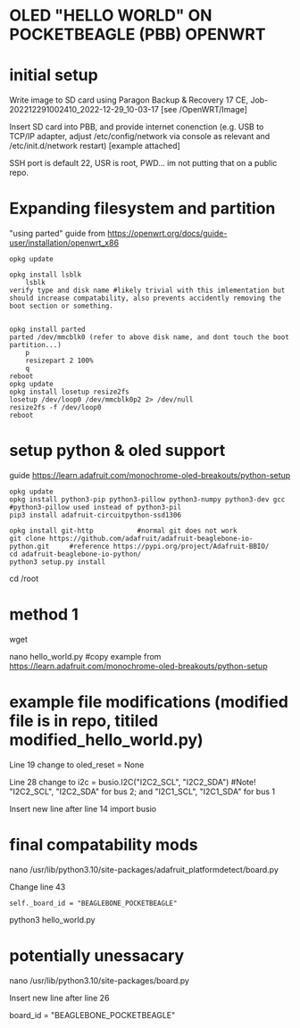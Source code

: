 # OLED "HELLO WORLD" ON POCKETBEAGLE (PBB) OPENWRT

# initial setup

Write image to SD card using Paragon Backup & Recovery 17 CE, Job-202212291002410_2022-12-29_10-03-17 [see /OpenWRT/Image]

Insert SD card into PBB, and provide internet conenction (e.g. USB to TCP/IP adapter, adjust /etc/config/network via console as relevant and /etc/init.d/network restart) [example attached]

SSH port is default 22, USR is root, PWD... im not putting that on a public repo.

# Expanding filesystem and partition

"using parted" guide from https://openwrt.org/docs/guide-user/installation/openwrt_x86


	opkg update

    opkg install lsblk
        lsblk
    verify type and disk name #likely trivial with this imlementation but should increase compatability, also prevents accidently removing the boot section or something.


	opkg install parted
	parted /dev/mmcblk0 (refer to above disk name, and dont touch the boot partition...)
		p
		resizepart 2 100%
		q
	reboot
	opkg update
	opkg install losetup resize2fs
	losetup /dev/loop0 /dev/mmcblk0p2 2> /dev/null
	resize2fs -f /dev/loop0
	reboot

# setup python & oled support 

guide https://learn.adafruit.com/monochrome-oled-breakouts/python-setup

	opkg update
	opkg install python3-pip python3-pillow python3-numpy python3-dev gcc		#python3-pillow used instead of python3-pil
	pip3 install adafruit-circuitpython-ssd1306
	
	opkg install git-http			#normal git does not work
	git clone https://github.com/adafruit/adafruit-beaglebone-io-python.git		#reference https://pypi.org/project/Adafruit-BBIO/
	cd adafruit-beaglebone-io-python/
	python3 setup.py install


cd /root

# method 1

wget

nano hello_world.py		#copy example from https://learn.adafruit.com/monochrome-oled-breakouts/python-setup 

# example file modifications (modified file is in repo, titiled modified_hello_world.py)

Line 19 change to
	oled_reset = None

Line 28 change to
	i2c = busio.I2C("I2C2_SCL", "I2C2_SDA")			#Note! "I2C2_SCL", "I2C2_SDA" for bus 2; and "I2C1_SCL", "I2C1_SDA" for bus 1

Insert new line after line 14
	import busio

# final compatability mods			

nano /usr/lib/python3.10/site-packages/adafruit_platformdetect/board.py

Change line 43

	self._board_id = "BEAGLEBONE_POCKETBEAGLE"

 python3 hello_world.py

 # potentially unessacary
nano /usr/lib/python3.10/site-packages/board.py		
														
Insert new line after line 26						
														
board_id = "BEAGLEBONE_POCKETBEAGLE"